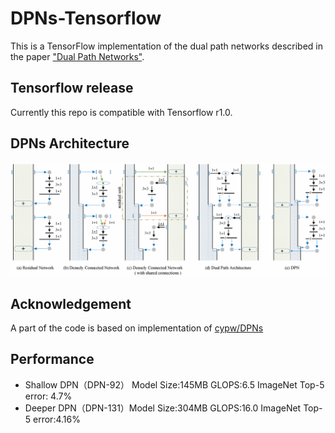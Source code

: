 # DPNs-Tensorflow
This is a TensorFlow implementation of the dual path networks described in the paper ["Dual Path Networks"](https://arxiv.org/abs/1707.01629).

## Tensorflow release

Currently this repo is compatible with Tensorflow r1.0.

## DPNs Architecture

![overview](./imgs/overview.png)

## Acknowledgement

A part of the code is based on implementation of [cypw/DPNs](https://github.com/cypw/DPNs)

## Performance

- Shallow DPN（DPN-92） Model Size:145MB   GLOPS:6.5  ImageNet Top-5 error: 4.7%
- Deeper DPN（DPN-131）Model Size:304MB GLOPS:16.0   ImageNet Top-5 error:4.16%




